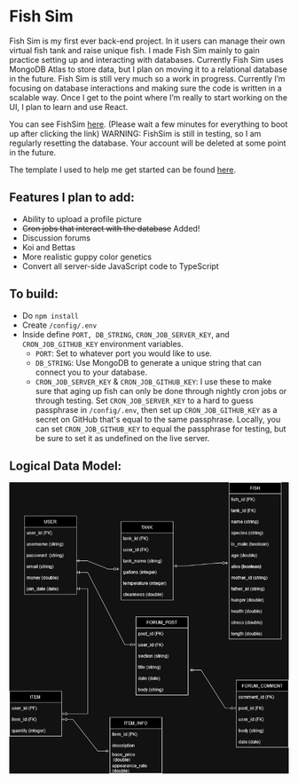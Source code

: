 # Fish Sim

Fish Sim is my first ever back-end project. In it users can manage their own virtual fish tank and raise unique fish. I made Fish Sim mainly to gain practice setting up and interacting with databases. Currently Fish Sim uses MongoDB Atlas to store data, but I plan on moving it to a relational database in the future.
Fish Sim is still very much so a work in progress. Currently I’m focusing on database interactions and making sure the code is written in a scalable way. Once I get to the point where I’m really to start working on the UI, I plan to learn and use React.

You can see FishSim [here](https://fishsim.onrender.com/). (Please wait a few minutes for everything to boot up after clicking the link)
WARNING: FishSim is still in testing, so I am regularly resetting the database. Your account will be deleted at some point in the future.

The template I used to help me get started can be found [here](https://github.com/100devs/todo-mvc-auth-local).

## Features I plan to add:
- Ability to upload a profile picture
- ~~Cron jobs that interact with the database~~ Added!
- Discussion forums
- Koi and Bettas
- More realistic guppy color genetics
- Convert all server-side JavaScript code to TypeScript

## To build:
- Do `npm install`
- Create `/config/.env`
- Inside define `PORT, DB_STRING`, `CRON_JOB_SERVER_KEY`, and `CRON_JOB_GITHUB_KEY` environment variables.
  - `PORT`: Set to whatever port you would like to use.
  - `DB_STRING`: Use MongoDB to generate a unique string that can connect you to your database.
  - `CRON_JOB_SERVER_KEY` & `CRON_JOB_GITHUB_KEY`: I use these to make sure that aging up fish can only be done through nightly cron jobs or through testing. Set `CRON_JOB_SERVER_KEY` to a hard to guess passphrase in `/config/.env`, then set up `CRON_JOB_GITHUB_KEY` as a secret on GitHub that's equal to the same passphrase. Locally, you can set `CRON_JOB_GITHUB_KEY` to equal the passphrase for testing, but be sure to set it as undefined on the live server.
 
## Logical Data Model:

![ERM for FishSim](https://github.com/ecarnovsky/ecarnovsky/blob/main/images/fishsim-3-26-dark.drawio.png)
